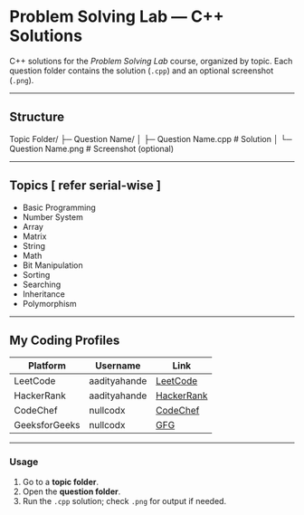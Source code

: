 # Problem Solving Lab — C++ Solutions

C++ solutions for the *Problem Solving Lab* course, organized by topic. Each question folder contains the solution (`.cpp`) and an optional screenshot (`.png`).  

---

## Structure

Topic Folder/
├─ Question Name/
│ ├─ Question Name.cpp # Solution
│ └─ Question Name.png # Screenshot (optional)

---

## Topics [ refer serial-wise ]

- Basic Programming  
- Number System  
- Array  
- Matrix  
- String  
- Math  
- Bit Manipulation  
- Sorting  
- Searching  
- Inheritance  
- Polymorphism  

---

## My Coding Profiles

| Platform      | Username       | Link |
|---------------|----------------|------|
| LeetCode      | aadityahande   | [LeetCode](https://leetcode.com/aadityahande/) |
| HackerRank    | aadityahande   | [HackerRank](https://www.hackerrank.com/aadityahande) |
| CodeChef      | nullcodx       | [CodeChef](https://www.codechef.com/users/nullcodx) |
| GeeksforGeeks | nullcodx       | [GFG](https://auth.geeksforgeeks.org/user/nullcodx) |

---

### Usage

1. Go to a **topic folder**.  
2. Open the **question folder**.  
3. Run the `.cpp` solution; check `.png` for output if needed.  